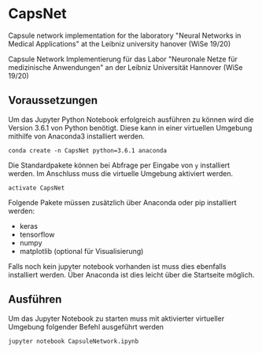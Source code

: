# CapsNet
Capsule network implementation for the laboratory "Neural Networks in Medical Applications" at the Leibniz university hanover (WiSe 19/20)

Capsule Network Implementierung für das Labor "Neuronale Netze für medizinische Anwendungen" an der Leibniz Universität Hannover (WiSe 19/20)

## Voraussetzungen
Um das Jupyter Python Notebook erfolgreich ausführen zu können wird die Version 3.6.1 von Python benötigt. Diese kann in einer virtuellen Umgebung mithilfe von Anaconda3 installiert werden. 

	conda create -n CapsNet python=3.6.1 anaconda

Die Standardpakete können bei Abfrage per Eingabe von ```y``` installiert werden. Im Anschluss muss die virtuelle Umgebung aktiviert werden.

	activate CapsNet

Folgende Pakete müssen zusätzlich über Anaconda oder pip installiert werden:

  * keras
  * tensorflow
  * numpy
  * matplotlib (optional für Visualisierung)

Falls noch kein jupyter notebook vorhanden ist muss dies ebenfalls installiert werden. Über Anaconda ist dies leicht über die Startseite möglich.

## Ausführen
Um das Jupyter Notebook zu starten muss mit aktivierter virtueller Umgebung folgender Befehl ausgeführt werden

	jupyter notebook CapsuleNetwork.ipynb
